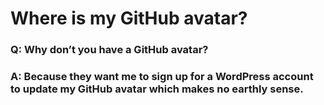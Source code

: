 # Where is my GitHub avatar?
### Q: Why don’t you have a GitHub avatar?
### A: Because they want me to sign up for a WordPress account to update my GitHub avatar which makes no earthly sense.
